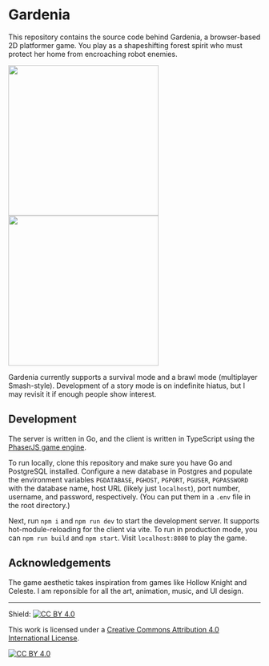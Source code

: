# Gardenia

This repository contains the source code behind Gardenia,
a browser-based 2D platformer game.
You play as a shapeshifting forest spirit who must protect her
home from encroaching robot enemies.

<img src="https://i.imgur.com/7STtkWz.jpg" height="300">
<img src="https://i.imgur.com/qEUJZk4.jpg" height="300">

Gardenia currently supports a survival mode and a brawl mode (multiplayer Smash-style).
Development of a story mode is on indefinite hiatus, but I may revisit it
if enough people show interest.

## Development

The server is written in Go, and the client is written in TypeScript using the [PhaserJS game engine](https://phaser.io/).

To run locally, clone this repository and make sure you have Go and PostgreSQL installed.
Configure a new database in Postgres and populate the environment variables `PGDATABASE`, `PGHOST`, `PGPORT`, `PGUSER`, `PGPASSWORD`
with the database name, host URL (likely just `localhost`), port number, username, and
password, respectively. (You can put them in a `.env` file
in the root directory.)

Next, run `npm i` and `npm run dev` to start the development server.
It supports hot-module-reloading for the client via vite.
To run in production mode, you can `npm run build` and `npm start`.
Visit `localhost:8080` to play the game.

## Acknowledgements

The game aesthetic takes inspiration from games like Hollow Knight and Celeste.
I am reponsible for all the art, animation, music, and UI design.

---

Shield: [![CC BY 4.0][cc-by-shield]][cc-by]

This work is licensed under a
[Creative Commons Attribution 4.0 International License][cc-by].

[![CC BY 4.0][cc-by-image]][cc-by]

[cc-by]: http://creativecommons.org/licenses/by/4.0/
[cc-by-image]: https://i.creativecommons.org/l/by/4.0/88x31.png
[cc-by-shield]: https://img.shields.io/badge/License-CC%20BY%204.0-lightgrey.svg
